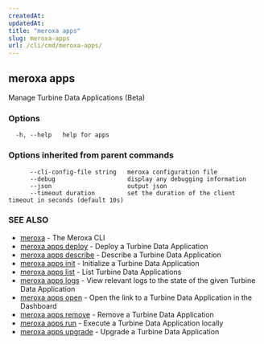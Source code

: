 ```yaml
---
createdAt: 
updatedAt: 
title: "meroxa apps"
slug: meroxa-apps
url: /cli/cmd/meroxa-apps/
---
```

## meroxa apps

Manage Turbine Data Applications (Beta)

### Options

```
  -h, --help   help for apps
```

### Options inherited from parent commands

```
      --cli-config-file string   meroxa configuration file
      --debug                    display any debugging information
      --json                     output json
      --timeout duration         set the duration of the client timeout in seconds (default 10s)
```

### SEE ALSO

* [meroxa](/cli/cmd/meroxa/)	 - The Meroxa CLI
* [meroxa apps deploy](/cli/cmd/meroxa-apps-deploy/)	 - Deploy a Turbine Data Application
* [meroxa apps describe](/cli/cmd/meroxa-apps-describe/)	 - Describe a Turbine Data Application
* [meroxa apps init](/cli/cmd/meroxa-apps-init/)	 - Initialize a Turbine Data Application
* [meroxa apps list](/cli/cmd/meroxa-apps-list/)	 - List Turbine Data Applications
* [meroxa apps logs](/cli/cmd/meroxa-apps-logs/)	 - View relevant logs to the state of the given Turbine Data Application
* [meroxa apps open](/cli/cmd/meroxa-apps-open/)	 - Open the link to a Turbine Data Application in the Dashboard
* [meroxa apps remove](/cli/cmd/meroxa-apps-remove/)	 - Remove a Turbine Data Application
* [meroxa apps run](/cli/cmd/meroxa-apps-run/)	 - Execute a Turbine Data Application locally
* [meroxa apps upgrade](/cli/cmd/meroxa-apps-upgrade/)	 - Upgrade a Turbine Data Application

